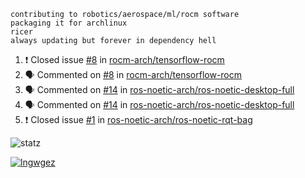 ```
contributing to robotics/aerospace/ml/rocm software
packaging it for archlinux
ricer
always updating but forever in dependency hell
```

<!--START_SECTION:activity-->
1. ❗️ Closed issue [#8](https://github.com//rocm-arch/tensorflow-rocm/issues/8) in [rocm-arch/tensorflow-rocm](https://github.com//rocm-arch/tensorflow-rocm)
2. 🗣 Commented on [#8](https://github.com//rocm-arch/tensorflow-rocm/issues/8) in [rocm-arch/tensorflow-rocm](https://github.com//rocm-arch/tensorflow-rocm)
3. 🗣 Commented on [#14](https://github.com//ros-noetic-arch/ros-noetic-desktop-full/issues/14) in [ros-noetic-arch/ros-noetic-desktop-full](https://github.com//ros-noetic-arch/ros-noetic-desktop-full)
4. 🗣 Commented on [#14](https://github.com//ros-noetic-arch/ros-noetic-desktop-full/issues/14) in [ros-noetic-arch/ros-noetic-desktop-full](https://github.com//ros-noetic-arch/ros-noetic-desktop-full)
5. ❗️ Closed issue [#1](https://github.com//ros-noetic-arch/ros-noetic-rqt-bag/issues/1) in [ros-noetic-arch/ros-noetic-rqt-bag](https://github.com//ros-noetic-arch/ros-noetic-rqt-bag)
<!--END_SECTION:activity-->


![statz](https://github-readme-stats.vercel.app/api?username=acxz&include_all_commits=true&show_icons=true)

[![lngwgez](https://github-readme-stats.vercel.app/api/top-langs/?username=acxz&layout=compact)](https://github.com/acxz/github-readme-stats)


<!--
**acxz/acxz** is a ✨ _special_ ✨ repository because its `README.md` (this file) appears on your GitHub profile.

Here are some ideas to get you started:

- 🔭 I’m currently working on ...
- 🌱 I’m currently learning ...
- 👯 I’m looking to collaborate on ...
- 🤔 I’m looking for help with ...
- 💬 Ask me about ...
- 📫 How to reach me: ...
- 😄 Pronouns: ...
- ⚡ Fun fact: ...
-->
